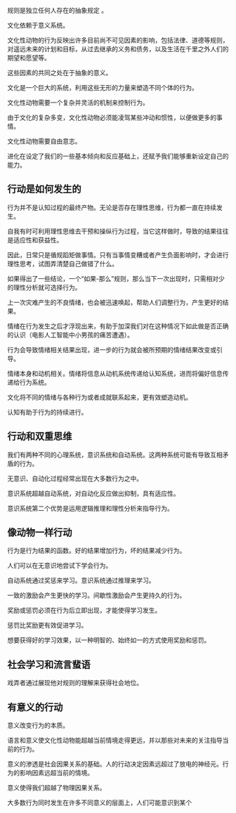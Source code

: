 规则是独立任何人存在的抽象规定 。

文化依赖于意义系统。

文化性动物的行为反映出许多目前尚不可见因素的影响，包括法律、道德等规则，对遥远未来的计划和目标，从过去继承的义务和债务，以及生活在千里之外人们的期望和愿望等。

这些因素的共同之处在于抽象的意义。

文化是一个巨大的系统，利用这些无形的力量来塑造不同个体的行为。

文化性动物需要一个复杂并灵活的机制来控制行为。

由于文化的复杂多变，文化性动物必须能凌驾某些冲动和惯性，以便做更多的事情。

文化性动物需要自由意志。

进化在设定了我们的一些基本倾向和反应基础上，还赋予我们能够重新设定自己的能力。

## 行动是如何发生的

行为并不是认知过程的最终产物。无论是否存在理性思维，行为都一直在持续发生。

自我有时可利用理性思维去干预和操纵行为过程，当它这样做时，导致的结果往往是适应性和获益性。

因此，日常只是循规蹈矩做事情。只有当事情变糟或者产生负面影响时，才会进行理性思考，试图弄清楚自己做错了什么。

如果得出了一些结论，一个“如果-那么”规则，那么当下一次出现时，只需相对少的理性分析就可选择行为。

上一次灾难产生的不良情绪，也会被迅速唤起，帮助人们调整行为，产生更好的结果。

情绪在行为发生之后才浮现出来，有助于加深我们对在这种情况下如此做是否正确的认识（电影人工智能中小男孩的痛苦遭遇）。

行为会导致情绪相关结果出现，进一步的行为就会被所预期的情绪结果改变或引导。

情绪本身和动机相关。情绪将信息从动机系统传递给认知系统，进而将偏好信息传递给行为系统。

文化将不同的情绪与各种行为或者成就联系起来，更有效塑造动机。

认知有助于行为的持续进行。

## 行动和双重思维

我们有两种不同的心理系统，意识系统和自动系统。这两种系统可能有导致互相矛盾的行为。

无意识、自动化过程经常出现在大多数行为之中。

意识系统超越自动系统，对自动化反应做出抑制，具有适应性。

意识系统第二个优势是运用逻辑推理和理性分析来指导行为。


## 像动物一样行动

行为是行为结果的函数。好的结果增加行为，坏的结果减少行为。

人们可以在无意识地尝试下学会行为。

自动系统通过奖惩来学习。意识系统通过推理来学习。

一致的激励会产生更快的学习。间歇性激励会产生更持久的行为。

奖励或惩罚必须在行为后立即出现，才能使得学习发生。

惩罚比奖励更有效促进学习。

想要获得好的学习效果，以一种明智的、始终如一的方式使用奖励和惩罚。

## 社会学习和流言蜚语

戏弄者通过展现他对规则的理解来获得社会地位。


## 有意义的行动

意义改变行为的本质。

语言和意义使文化性动物能超越当前情境走得更远，并以那些对未来的关注指导当前的行为。

意义的渗透是社会因果关系的基础。人的行动决定因素远超过了放电的神经元。行为的影响因素远超当前的情境。

意义使得我们超越了物理因果关系。

大多数行为同时发生在许多不同意义的层面上，人们可能意识到某个

